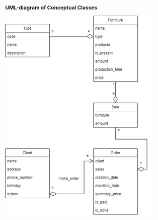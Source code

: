 ### UML-diagram of Conceptual Classes
![](https://github.com/OP-NC-EduCentre/poshtarenko/blob/tasks-of-laboratory-work-1/1.1-ConceptualClasses/Poshtarenko_uml.jpg)

